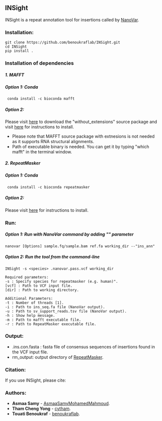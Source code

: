 ## INSight 
INSight is a repeat annotation tool for insertions called by [NanoVar](https://github.com/benoukraflab/nanovar).

### Installation:
```
git clone https://github.com/benoukraflab/INSight.git
cd INSight 
pip install .
```
### Installation of dependencies
##### 1. _MAFFT_
##### Option 1: Conda 
```
 conda install -c bioconda mafft
 ```
##### Option 2: 
Please visit [here](https://mafft.cbrc.jp/alignment/software/source.html) to download the "without_extensions" source package 
and visit [here](https://mafft.cbrc.jp/alignment/software/installation_without_root.html) for instructions to install.
* Please note that MAFFT source package with extnesions is not needed as it supports RNA structural alignments. 
* Path of executable binary is needed. You can get it by typing "which mafft" in the terminal window. 
##### 2. _RepeatMasker_
##### Option 1: Conda 
```
 conda install -c bioconda repeatmasker
```
##### Option 2: 
Please visit [here](https://www.repeatmasker.org/RepeatMasker/) for instructions to install.

### Run:
##### Option 1: Run with NanoVar command by adding "" parameter
```
nanovar [Options] sample.fq/sample.bam ref.fa working_dir --"ins_ann"
```
##### Option 2: Run the tool from the command-line 
```
INSight -s <species> .nanovar.pass.vcf working_dir

Required parameters:
-s : Specify species for repeatmasker (e.g. human)".
[vcf] : Path to VCF input file.
[dir] : Path to working directory.

Additional Parameters:
-t : Number of threads [1].
-i : Path to ins_seq.fa file (NanoVar output).
-u : Path to sv_support_reads.tsv file (NanoVar output).
-h : Show help message.
-m : Path to mafft executable file.
-r : Path to RepeatMasker executable file. 
```
### Output:
* .ins.con.fasta : fasta file of consensus sequences of insertions found in the VCF input file.
* rm_output: output directory of [RepeatMasker](https://www.repeatmasker.org/webrepeatmaskerhelp.html#reading).

### Citation:
If you use INSight, please cite:

### Authors:
* **Asmaa Samy** - [AsmaaSamyMohamedMahmoud](https://github.com/AsmaaSamyMohamedMahmoud).
* **Tham Cheng Yong** - [cytham](https://github.com/cytham).
* **Touati Benoukraf** - [benoukraflab](https://github.com/benoukraflab).
